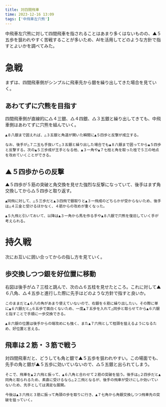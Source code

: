 ```yaml
---
title: 対四間飛車
time: 2023-12-16 13:09
tags: ['中飛車左穴熊']
---
```


中飛車左穴熊に対して四間飛車を指されることはあまり多くはないものの、▲５五歩を狙われやすく苦戦することが多いため、AIを活用してどのような方針で指すとよいかを調べてみた。

# 急戦
まずは、四間飛車側がシンプルに飛車先から銀を繰り出してきた場合を見ていく。

## あわてずに穴熊を目指す

<MultiColumns>
  <Column>
    四間飛車側が直線的に△４三銀、△４四銀、△３五銀と繰り出してきても、中飛車側はあわてずに穴熊を組んでいく。

    ▲８八銀まで囲えれば、△３五銀と角道が開いた瞬間に▲５四歩と反撃が成立する。

    なお、後手が△７二玉も手抜いて△３五銀と繰り出した場合でも▲８八銀まで囲ってから▲５四歩と反撃する。次の▲５三歩成が王手となる他、▲３一角や▲７七桂と角を取った桂で５三の地点を攻めていくことができる。
  </Column>
  <Column>
    <KifuPlayer sfen='position sfen lnsg3nl/3kgrsb1/ppppp2pp/5pp2/4P4/2P6/PPBP1PPPP/2K1R4/LNSG1GSNL w - 14 moves 3b4c 7h8h 4d4e 9i9h 4c4d 8h9i 6b7b 7i8h 4d3e 5e5d' />
  </Column>
</MultiColumns>

## ▲５四歩からの反撃

<MultiColumns>
  <Column>
    ▲５四歩が５筋の突破と角交換を見せた強烈な反撃になっていて、後手はまず角交換してから△５四歩と取り返す。
    
    ▲同飛に対して、△５三歩だと▲３四飛で銀取りと▲３一飛成のどちらかが受からないため、後手は△４三金と受けるほかなく、４筋からの攻めが重くなった。

    ▲５九飛と引いておいて、以降は▲３一角から馬を作る手や▲８八銀で穴熊を復旧していく手が考えられる。
  </Column>
  <Column>
    <KifuPlayer sfen='position sfen lnsg3nl/2k1gr1b1/ppppp2pp/4P1p2/5ps2/2P6/PPBP1PPPP/LS2R4/KN1G1GSNL w - 24 moves 2b7g+ 8h7g 5c5d 5h5d 5b4c 5d5i' />
  </Column>
</MultiColumns>

# 持久戦
次にお互いに囲い合ってからの指し方を見ていく。

## 歩交換しつつ銀を好位置に移動

<MultiColumns>
  <Column>
    右図は後手が△７三桂と跳んで、次の△６五桂を見せたところ。これに対して▲６八角、△４五歩と進行した際に先手はどのような方針で指すと良いか。

    このままだと▲６八の角があまり使えていないので、右銀を６筋に繰り出したい。その際に単に▲６六銀だと△６五歩で面白くないため、一度▲７五歩を入れて△同歩と取らせてから▲６六銀と指すことで手順に一歩交換できる。

    ▲８六銀の位置は後手からの端攻めにも強く、また▲７六飛として桂頭を狙えるようになるため、好位置と言える。
  </Column>
  <Column>
    <KifuPlayer sfen='position sfen l2g3nl/1ks2r3/1pngpsbpp/p1pp1pp2/4P4/2P1R4/PPBPSPPPP/LS7/KNG1G2NL b - 33 moves 7g6h 4d4e 7f7e 7d7e 5g6f 4c4d 6f7e P*7d 7e8f' />
  </Column>
</MultiColumns>

## 飛車は２筋・３筋で戦う

<MultiColumns>
  <Column>
    対四間飛車だと、どうしても角と銀で▲５五歩を狙われやすい。この場面でも、先手の角と銀が▲５五歩に効いていないので、△５五銀と出られてしまう。

    そこで、飛車を▲２六飛と振って、▲６八角と合わせて２筋の突破を狙う。後手は△２四歩だと▲同角と取られるため、素直に受けるなら△２二飛となるが、後手の飛車が受けにしか効いていないため、先手としては満足な展開。

    今後は▲３六飛と３筋に振って角頭の歩を取りに行き、▲７七角から角銀交換しつつ飛車先の突破を狙っていく。
  </Column>
  <Column>
    <KifuPlayer sfen='position sfen l2g3nl/1ks2r3/1pngp1bpp/p1pp1sp2/4Pp3/1S2R4/PP1P1PPPP/LS1B5/KNG1G2NL w P 42 moves 4d5e 5f2f 4b2b' />
  </Column>
</MultiColumns>
